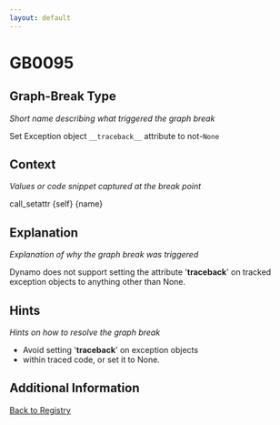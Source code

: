 ```yaml
---
layout: default
---
```

# GB0095

## Graph-Break Type
*Short name describing what triggered the graph break*

Set Exception object `__traceback__` attribute to not-`None`

## Context
*Values or code snippet captured at the break point*

call_setattr {self} {name}

## Explanation
*Explanation of why the graph break was triggered*

Dynamo does not support setting the attribute '__traceback__' on tracked exception objects to anything other than None.

## Hints
*Hints on how to resolve the graph break*

- Avoid setting '__traceback__' on exception objects 
- within traced code, or set it to None.


## Additional Information

<!-- ADDITIONAL INFORMATION START - Add custom information below this line -->

<!-- ADDITIONAL INFORMATION END -->

[Back to Registry](../index.html)
